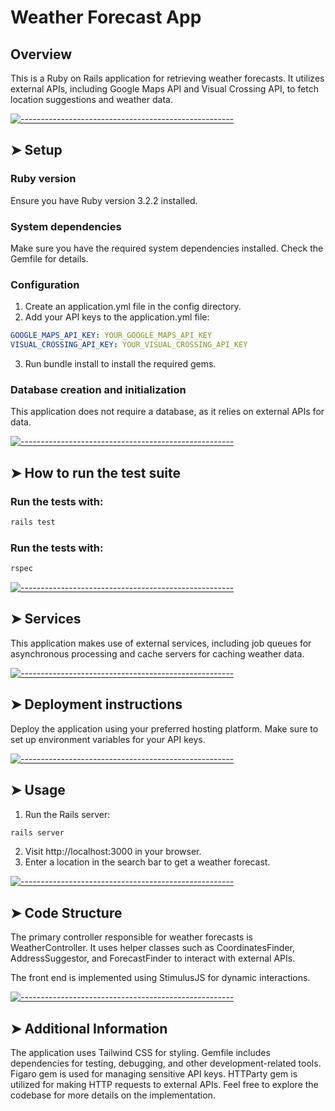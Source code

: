 # Weather Forecast App

## Overview

This is a Ruby on Rails application for retrieving weather forecasts. It utilizes external APIs, including Google Maps API and Visual Crossing API, to fetch location suggestions and weather data.

[![-----------------------------------------------------](https://raw.githubusercontent.com/andreasbm/readme/master/assets/lines/colored.png)](#setup)

## ➤ Setup

### Ruby version

Ensure you have Ruby version 3.2.2 installed.

### System dependencies

Make sure you have the required system dependencies installed. Check the Gemfile for details.

### Configuration

1. Create an application.yml file in the config directory.
2. Add your API keys to the application.yml file:

```yaml
GOOGLE_MAPS_API_KEY: YOUR_GOOGLE_MAPS_API_KEY
VISUAL_CROSSING_API_KEY: YOUR_VISUAL_CROSSING_API_KEY
```

3. Run bundle install to install the required gems.

### Database creation and initialization

This application does not require a database, as it relies on external APIs for data.

[![-----------------------------------------------------](https://raw.githubusercontent.com/andreasbm/readme/master/assets/lines/colored.png)](#how-to-run-the-test-suite)

## ➤ How to run the test suite

### Run the tests with:

```bash
rails test
```

### Run the tests with:

```bash
rspec
```

[![-----------------------------------------------------](https://raw.githubusercontent.com/andreasbm/readme/master/assets/lines/colored.png)](#services)

## ➤ Services

This application makes use of external services, including job queues for asynchronous processing and cache servers for caching weather data.

[![-----------------------------------------------------](https://raw.githubusercontent.com/andreasbm/readme/master/assets/lines/colored.png)](#deployment-instructions)

## ➤ Deployment instructions

Deploy the application using your preferred hosting platform. Make sure to set up environment variables for your API keys.

[![-----------------------------------------------------](https://raw.githubusercontent.com/andreasbm/readme/master/assets/lines/colored.png)](#usage)

## ➤ Usage

1. Run the Rails server:

```bash
rails server
```

2. Visit http://localhost:3000 in your browser.
3. Enter a location in the search bar to get a weather forecast.

[![-----------------------------------------------------](https://raw.githubusercontent.com/andreasbm/readme/master/assets/lines/colored.png)](#code-structure)

## ➤ Code Structure

The primary controller responsible for weather forecasts is WeatherController. It uses helper classes such as CoordinatesFinder, AddressSuggestor, and ForecastFinder to interact with external APIs.

The front end is implemented using StimulusJS for dynamic interactions.

[![-----------------------------------------------------](https://raw.githubusercontent.com/andreasbm/readme/master/assets/lines/colored.png)](#additional-information)

## ➤ Additional Information

The application uses Tailwind CSS for styling.
Gemfile includes dependencies for testing, debugging, and other development-related tools.
Figaro gem is used for managing sensitive API keys.
HTTParty gem is utilized for making HTTP requests to external APIs.
Feel free to explore the codebase for more details on the implementation.

